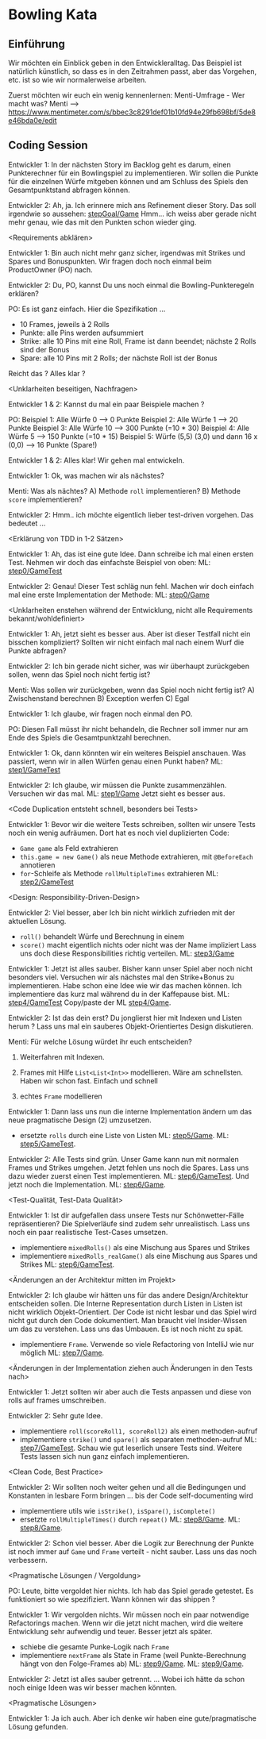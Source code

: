 # Bowling Kata

## Einführung

Wir möchten ein Einblick geben in den Entwickleralltag.
Das Beispiel ist natürlich künstlich, so dass es in den Zeitrahmen passt,
aber das Vorgehen, etc. ist so wie wir normalerweise arbeiten.

Zuerst möchten wir euch ein wenig kennenlernen: Menti-Umfrage - Wer macht was?
Menti --> https://www.mentimeter.com/s/bbec3c8291def01b10fd94e29fb698bf/5de8e46bda0e/edit

## Coding Session

<Ziel der Umsetzung verstehen>

Entwickler 1:
In der nächsten Story im Backlog geht es darum, einen Punkterechner für ein Bowlingspiel zu implementieren. 
Wir sollen die Punkte für die einzelnen Würfe mitgeben können und am Schluss des Spiels den Gesamtpunktstand abfragen können.

Entwickler 2:
Ah, ja. Ich erinnere mich ans Refinement dieser Story.
Das soll irgendwie so aussehen: [stepGoal/Game](src/main/java/com/zuehlke/bowling/stepGoal/Game.java)
Hmm... ich weiss aber gerade nicht mehr genau, wie das mit den Punkten schon wieder ging.

<Requirements abklären>

Entwickler 1:
Bin auch nicht mehr ganz sicher, irgendwas mit Strikes und Spares und Bonuspunkten.
Wir fragen doch noch einmal beim ProductOwner (PO) nach.

Entwickler 2:
Du, PO, kannst Du uns noch einmal die Bowling-Punkteregeln erklären?

PO:
Es ist ganz einfach. Hier die Spezifikation ...
- 10 Frames, jeweils à 2 Rolls
- Punkte: alle Pins werden aufsummiert
- Strike: alle 10 Pins mit eine Roll, Frame ist dann beendet; nächste 2 Rolls sind der Bonus
- Spare: alle 10 Pins mit 2 Rolls; der nächste Roll ist der Bonus

Reicht das ? Alles klar ?

<Unklarheiten beseitigen, Nachfragen>

Entwickler 1 & 2: <verstehen nix von der Spezfikation> 
Kannst du mal ein paar Beispiele machen ?

PO:
Beispiel 1: Alle Würfe 0 --> 0 Punkte
Beispiel 2: Alle Würfe 1 --> 20 Punkte
Beispiel 3: Alle Würfe 10 --> 300 Punkte (=10 * 30)
Beispiel 4: Alle Würfe 5 --> 150 Punkte (=10 * 15)
Beispiel 5: Würfe (5,5) (3,0) und dann 16 x (0,0) --> 16 Punkte (Spare!)

Entwickler 1 & 2:
Alles klar! Wir gehen mal entwickeln.

Entwickler 1:
Ok, was machen wir als nächstes?

Menti: 
Was als nächtes? A) Methode `roll` implementieren? B) Methode `score` implementieren?

<Test-Driven-Development>

Entwickler 2:
Hmm.. ich möchte eigentlich lieber test-driven vorgehen. Das bedeutet ...

<Erklärung von TDD in 1-2 Sätzen>

Entwickler 1:
Ah, das ist eine gute Idee. Dann schreibe ich mal einen ersten Test.
Nehmen wir doch das einfachste Beispiel von oben: 
ML: [step0/GameTest](src/test/java/com/zuehlke/bowling/step0/GameTest.java)

Entwickler 2:
Genau! Dieser Test schläg nun fehl.
Machen wir doch einfach mal eine erste Implementation der Methode:
ML: [step0/Game](src/main/java/com/zuehlke/bowling/step1/Game.java)

<Unklarheiten enstehen während der Entwicklung, nicht alle Requirements bekannt/wohldefiniert>

Entwickler 1:
Ah, jetzt sieht es besser aus.
Aber ist dieser Testfall nicht ein bisschen kompliziert?
Sollten wir nicht einfach mal nach einem Wurf die Punkte abfragen?

Entwickler 2:
Ich bin gerade nicht sicher, was wir überhaupt zurückgeben sollen,
wenn das Spiel noch nicht fertig ist?

Menti: Was sollen wir zurückgeben, wenn das Spiel noch nicht fertig ist?
A) Zwischenstand berechnen B) Exception werfen C)  Egal

Entwickler 1:
Ich glaube, wir fragen noch einmal den PO.

PO:
Diesen Fall müsst ihr nicht behandeln, die Rechner soll immer nur am Ende des Spiels die Gesamtpunktzahl berechnen.

Entwickler 1:
Ok, dann könnten wir ein weiteres Beispiel anschauen. 
Was passiert, wenn wir in allen Würfen genau einen Punkt haben?
ML: [step1/GameTest](src/test/java/com/zuehlke/bowling/step1/GameTest.java)

Entwickler 2:
Ich glaube, wir müssen die Punkte zusammenzählen. Versuchen wir das mal.
ML: [step1/Game](src/main/java/com/zuehlke/bowling/step1/Game.java)
Jetzt sieht es besser aus.

<Code Duplication entsteht schnell, besonders bei Tests>

Entwickler 1:
Bevor wir die weitere Tests schreiben, sollten wir unsere Tests noch ein wenig aufräumen.
Dort hat es noch viel duplizierten Code:
- `Game game` als Feld extrahieren
- `this.game = new Game()` als neue Methode extrahieren, mit `@BeforeEach` annotieren
- `for`-Schleife als Methode `rollMultipleTimes` extrahieren
ML: [step2/GameTest](src/test/java/com/zuehlke/bowling/step2/GameTest.java)

<Design: Responsibility-Driven-Design>

Entwickler 2:
Viel besser, aber Ich bin nicht wirklich zufrieden mit der aktuellen Lösung.
- `roll()` behandelt Würfe und Berechnung in einem
- `score()` macht eigentlich nichts oder nicht was der Name impliziert
Lass uns doch diese Responsibilities richtig verteilen.
ML: [step3/Game](src/main/java/com/zuehlke/bowling/step3/Game.java)

<Quick and Dirty Hacks>

Entwickler 1:
Jetzt ist alles sauber. Bisher kann unser Spiel aber noch nicht besonders viel. 
Versuchen wir als nächstes mal den Strike+Bonus zu implementieren.
Habe schon eine Idee wie wir das machen können. Ich implementiere das kurz mal während du in der Kaffepause bist.
ML: [step4/GameTest](src/test/java/com/zuehlke/bowling/step3/GameTest.java)
Copy/paste der ML [step4/Game](src/main/java/com/zuehlke/bowling/step3/Game.java).

Entwickler 2:
Ist das dein erst? Du jonglierst hier mit Indexen und Listen herum ? Lass uns mal ein sauberes Objekt-Orientiertes Design diskutieren.

<Design Diskussion>

Menti: Für welche Lösung würdet ihr euch entscheiden?

1. Weiterfahren mit Indexen.

2. Frames mit Hilfe `List<List<Int>>` modellieren. Wäre am schnellsten. Haben wir schon fast. Einfach und schnell

3. echtes `Frame` modellieren

Entwickler 1:
Dann lass uns nun die interne Implementation ändern um das neue pragmatische Design (2) umzusetzen. 
- ersetzte `rolls` durch eine Liste von Listen
ML: [step5/Game](src/main/java/com/zuehlke/bowling/step5/Game.java).
ML: [step5/GameTest](src/test/java/com/zuehlke/bowling/step5/GameTest.java).

<ein Feature nach dem anderen>

Entwickler 2:
Alle Tests sind grün. Unser Game kann nun mit normalen Frames und Strikes umgehen. 
Jetzt fehlen uns noch die Spares. Lass uns dazu wieder zuerst einen Test implementieren.
ML: [step6/GameTest](src/test/java/com/zuehlke/bowling/step6/GameTest.java).
Und jetzt noch die Implementation.
ML: [step6/Game](src/main/java/com/zuehlke/bowling/step6/Game.java).

<Test-Qualität, Test-Data Qualität>

Entwickler 1:
Ist dir aufgefallen dass unsere Tests nur Schönwetter-Fälle repräsentieren? 
Die Spielverläufe sind zudem sehr unrealistisch. Lass uns noch ein paar realistische Test-Cases umsetzen.
- implementiere `mixedRolls()` als eine Mischung aus Spares und Strikes
- implementiere `mixedRolls_realGame()` als eine Mischung aus Spares und Strikes
ML: [step6/GameTest](src/test/java/com/zuehlke/bowling/step6/GameTest.java).

<Änderungen an der Architektur mitten im Projekt>

Entwickler 2:
Ich glaube wir hätten uns für das andere Design/Architektur entscheiden sollen. 
Die Interne Representation durch Listen in Listen ist nicht wirklich Objekt-Orientiert. 
Der Code ist nicht lesbar und das Spiel wird nicht gut durch den Code dokumentiert. 
Man braucht viel Insider-Wissen um das zu verstehen.
Lass uns das Umbauen. Es ist noch nicht zu spät.
- implementiere `Frame`. Verwende so viele Refactoring von IntelliJ wie nur möglich
ML: [step7/Game](src/main/java/com/zuehlke/bowling/step7/Game.java).

<Änderungen in der Implementation ziehen auch Änderungen in den Tests nach>

Entwickler 1:
Jetzt sollten wir aber auch die Tests anpassen und diese von rolls auf frames umschreiben.

Entwickler 2:
Sehr gute Idee.
- implementiere `roll(scoreRoll1, scoreRoll2)` als einen methoden-aufruf
- implementiere `strike()` und `spare()` als separaten methoden-aufruf
ML: [step7/GameTest](src/test/java/com/zuehlke/bowling/step7/GameTest.java).
Schau wie gut leserlich unsere Tests sind. Weitere Tests lassen sich nun ganz einfach implementieren.

<Clean Code, Best Practice>

Entwickler 2:
Wir sollten noch weiter gehen und all die Bedingungen und Konstanten in lesbare Form bringen ... bis der Code self-documenting wird
- implementiere utils wie `isStrike()`, `isSpare()`, `isComplete()` 
- ersetzte `rollMultipleTimes()` durch `repeat()`
ML: [step8/Game](src/main/java/com/zuehlke/bowling/step8/Game.java).
ML: [step8/Game](src/test/java/com/zuehlke/bowling/step8/GameTest.java).

Entwickler 2:
Schon viel besser. Aber die Logik zur Berechnung der Punkte ist noch immer auf `Game` und `Frame` verteilt - nicht sauber.
Lass uns das noch verbessern.

<Pragmatische Lösungen / Vergoldung>

PO:
Leute, bitte vergoldet hier nichts. Ich hab das Spiel gerade getestet. Es funktioniert so wie spezifiziert. Wann können wir das shippen ?

Entwickler 1:
Wir vergolden nichts. Wir müssen noch ein paar notwendige Refactorings machen. Wenn wir die jetzt nicht machen, wird die weitere Entwicklung sehr aufwendig und teuer. Besser jetzt als später.
- schiebe die gesamte Punke-Logik nach `Frame`
- implementiere `nextFrame` als State in Frame (weil Punkte-Berechnung hängt von den Folge-Frames ab)
ML: [step9/Game](src/main/java/com/zuehlke/bowling/step8/Game.java).
ML: [step9/Game](src/test/java/com/zuehlke/bowling/step8/GameTest.java).

Entwickler 2:
Jetzt ist alles sauber getrennt. ... Wobei ich hätte da schon noch einige Ideen was wir besser machen könnten.

<Pragmatische Lösungen>

Entwickler 1:
Ja ich auch. Aber ich denke wir haben eine gute/pragmatische Lösung gefunden.
